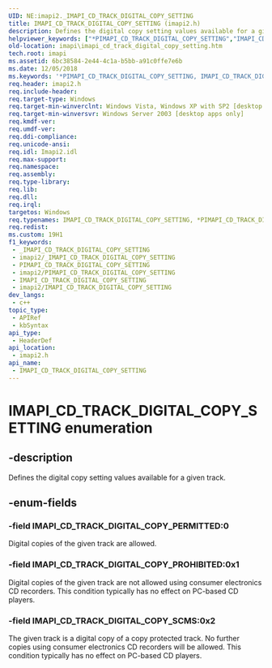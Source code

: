 ```yaml
---
UID: NE:imapi2._IMAPI_CD_TRACK_DIGITAL_COPY_SETTING
title: IMAPI_CD_TRACK_DIGITAL_COPY_SETTING (imapi2.h)
description: Defines the digital copy setting values available for a given track.
helpviewer_keywords: ["*PIMAPI_CD_TRACK_DIGITAL_COPY_SETTING","IMAPI_CD_TRACK_DIGITAL_COPY_PERMITTED","IMAPI_CD_TRACK_DIGITAL_COPY_PROHIBITED","IMAPI_CD_TRACK_DIGITAL_COPY_SCMS","IMAPI_CD_TRACK_DIGITAL_COPY_SETTING","IMAPI_CD_TRACK_DIGITAL_COPY_SETTING enumeration [IMAPI]","imapi.imapi_cd_track_digital_copy_setting","imapi2/IMAPI_CD_TRACK_DIGITAL_COPY_PERMITTED","imapi2/IMAPI_CD_TRACK_DIGITAL_COPY_PROHIBITED","imapi2/IMAPI_CD_TRACK_DIGITAL_COPY_SCMS","imapi2/IMAPI_CD_TRACK_DIGITAL_COPY_SETTING"]
old-location: imapi\imapi_cd_track_digital_copy_setting.htm
tech.root: imapi
ms.assetid: 6bc38584-2e44-4c1a-b5bb-a91c0ffe7e6b
ms.date: 12/05/2018
ms.keywords: '*PIMAPI_CD_TRACK_DIGITAL_COPY_SETTING, IMAPI_CD_TRACK_DIGITAL_COPY_PERMITTED, IMAPI_CD_TRACK_DIGITAL_COPY_PROHIBITED, IMAPI_CD_TRACK_DIGITAL_COPY_SCMS, IMAPI_CD_TRACK_DIGITAL_COPY_SETTING, IMAPI_CD_TRACK_DIGITAL_COPY_SETTING enumeration [IMAPI], imapi.imapi_cd_track_digital_copy_setting, imapi2/IMAPI_CD_TRACK_DIGITAL_COPY_PERMITTED, imapi2/IMAPI_CD_TRACK_DIGITAL_COPY_PROHIBITED, imapi2/IMAPI_CD_TRACK_DIGITAL_COPY_SCMS, imapi2/IMAPI_CD_TRACK_DIGITAL_COPY_SETTING'
req.header: imapi2.h
req.include-header: 
req.target-type: Windows
req.target-min-winverclnt: Windows Vista, Windows XP with SP2 [desktop apps only]
req.target-min-winversvr: Windows Server 2003 [desktop apps only]
req.kmdf-ver: 
req.umdf-ver: 
req.ddi-compliance: 
req.unicode-ansi: 
req.idl: Imapi2.idl
req.max-support: 
req.namespace: 
req.assembly: 
req.type-library: 
req.lib: 
req.dll: 
req.irql: 
targetos: Windows
req.typenames: IMAPI_CD_TRACK_DIGITAL_COPY_SETTING, *PIMAPI_CD_TRACK_DIGITAL_COPY_SETTING
req.redist: 
ms.custom: 19H1
f1_keywords:
 - _IMAPI_CD_TRACK_DIGITAL_COPY_SETTING
 - imapi2/_IMAPI_CD_TRACK_DIGITAL_COPY_SETTING
 - PIMAPI_CD_TRACK_DIGITAL_COPY_SETTING
 - imapi2/PIMAPI_CD_TRACK_DIGITAL_COPY_SETTING
 - IMAPI_CD_TRACK_DIGITAL_COPY_SETTING
 - imapi2/IMAPI_CD_TRACK_DIGITAL_COPY_SETTING
dev_langs:
 - c++
topic_type:
 - APIRef
 - kbSyntax
api_type:
 - HeaderDef
api_location:
 - imapi2.h
api_name:
 - IMAPI_CD_TRACK_DIGITAL_COPY_SETTING
---
```


# IMAPI_CD_TRACK_DIGITAL_COPY_SETTING enumeration


## -description

Defines the digital copy setting values available for a given track.

## -enum-fields

### -field IMAPI_CD_TRACK_DIGITAL_COPY_PERMITTED:0

Digital copies of the given track are allowed.

### -field IMAPI_CD_TRACK_DIGITAL_COPY_PROHIBITED:0x1

Digital copies of the given track are not allowed using consumer electronics CD recorders.  This condition typically has no effect on PC-based CD players.

### -field IMAPI_CD_TRACK_DIGITAL_COPY_SCMS:0x2

The given track is a digital copy of a copy protected track.  No further copies using consumer electronics CD recorders will be allowed.  This condition typically has no effect on PC-based CD players.

